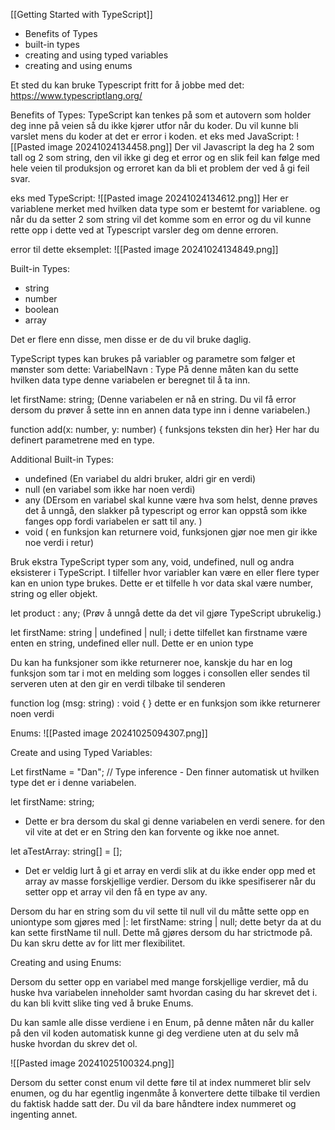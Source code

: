 [[Getting Started with TypeScript]]

- Benefits of Types
- built-in types
- creating and using typed variables
- creating and using enums

Et sted du kan bruke Typescript fritt for å jobbe med det:
https://www.typescriptlang.org/


Benefits of Types:
TypeScript kan tenkes på som et autovern som holder deg inne på veien så du ikke kjører utfor når du koder. 
Du vil kunne bli varslet mens du koder at det er error i koden.
et eks med JavaScript:
![[Pasted image 20241024134458.png]]
Der vil Javascript la deg ha 2 som tall og 2 som string, den vil ikke gi deg et error og en slik feil kan følge med hele veien til produksjon og erroret kan da bli et problem der ved å gi feil svar.

eks med TypeScript:
![[Pasted image 20241024134612.png]]
Her er variablene merket med hvilken data type som er bestemt for variablene. og når du da setter 2 som string vil det komme som en error og du vil kunne rette opp i dette ved at Typescript varsler deg om denne erroren. 

error til dette eksemplet:
![[Pasted image 20241024134849.png]]


Built-in Types:
- string
- number
- boolean
- array

Det er flere enn disse, men disse er de du vil bruke daglig.

TypeScript types kan brukes på variabler og parametre som følger et mønster som dette:
VariabelNavn : Type
På denne måten kan du sette hvilken data type denne variabelen er beregnet til å ta inn. 

let firstName: string; (Denne variabelen er nå en string. Du vil få error dersom du prøver å sette inn en annen data type inn i denne variabelen.)

function add(x: number, y: number) { funksjons teksten din her}
Her har du definert parametrene med en type. 


Additional Built-in Types:
- undefined (En variabel du aldri bruker, aldri gir en verdi)
- null (en variabel som ikke har noen verdi)
- any (DErsom en variabel skal kunne være hva som helst, denne prøves det å unngå, den slakker på typescript og error kan oppstå som ikke fanges opp fordi variabelen er satt til any. )
- void ( en funksjon kan returnere void, funksjonen gjør noe men gir ikke noe verdi i retur)

Bruk ekstra TypeScript typer som any, void, undefined, null og andra eksisterer i TypeScript. 
I tilfeller hvor variabler kan være en eller flere typer kan en union type brukes. 
Dette er et tilfelle h vor data skal være number, string og eller objekt.

let product : any; (Prøv å unngå dette da det vil gjøre TypeScript ubrukelig.)

let firstName: string | undefined | null;
i dette tilfellet kan firstname være enten en string, undefined eller null. Dette er en union type


Du kan ha funksjoner som ikke returnerer noe, kanskje du har en log funksjon som tar i mot en melding som logges i consollen eller sendes til serveren uten at den gir en verdi tilbake til senderen

function log (msg: string) : void {  }
dette er en funksjon som ikke returnerer noen verdi


Enums:
![[Pasted image 20241025094307.png]]


Create and using Typed Variables:

Let firstName = "Dan"; // Type inference - Den finner automatisk ut hvilken type det er i denne variabelen.


let firstName: string; 
- Dette er bra dersom du skal gi denne variabelen en verdi senere. for den vil vite at det er en String den kan forvente og ikke noe annet. 

let aTestArray: string[] = [];
- Det er veldig lurt å gi et array en verdi slik at du ikke ender opp med et array av masse forskjellige verdier. Dersom du ikke spesifiserer når du setter opp et array vil den få en type av any. 

Dersom du har en string som du vil sette til null vil du måtte sette opp en uniontype som gjøres med |:
let firstName: string | null;
dette betyr da at du kan sette firstName til null.
Dette må gjøres dersom du har strictmode på. Du kan skru dette av for litt mer flexibilitet. 

Creating and using Enums:

Dersom du setter opp en variabel med mange forskjellige verdier, må du huske hva variabelen inneholder samt hvordan casing du har skrevet det i. du kan bli kvitt slike ting ved å bruke Enums.

Du kan samle alle disse verdiene i en Enum, på denne måten når du kaller på den vil koden automatisk kunne gi deg verdiene uten at du selv må huske hvordan du skrev det ol. 

![[Pasted image 20241025100324.png]]

Dersom du setter const enum vil dette føre til at index nummeret blir selv enumen, og du har egentlig ingenmåte å  konvertere dette tilbake til verdien du faktisk hadde satt der. Du vil da bare håndtere index nummeret og ingenting annet. 

